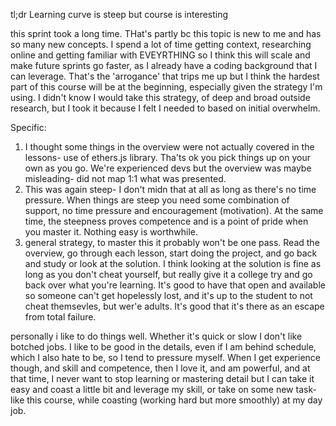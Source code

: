 tl;dr Learning curve is steep but course is interesting

this sprint took a long time. THat's partly bc this topic is new to me and has so many new concepts. I spend a lot of time getting context, researching online and getting familiar with EVEYRTHING so I think this will scale and make future sprints go faster, as I already have a coding background that I can leverage. That's the 'arrogance' that trips me up but I think the hardest part of this course will be at the beginning, especially given the strategy I'm using. I didn't know I would take this strategy, of deep and broad outside research, but I took it because I felt I needed to based on initial overwhelm. 

Specific: 
1. I thought some things in the overview were not actually covered in the lessons- use of ethers.js library. Tha'ts ok you pick things up on your own as you go. We're experienced devs but the overview was maybe misleading- did not map 1:1 what was presented. 
2. This was again steep- I don't midn that at all as long as there's no time pressure. When things are steep you need some combination of support, no time pressure and encouragement (motivation). At the same time, the steepness proves competence and is a point of pride when you master it. Nothing easy is worthwhile. 
3. general strategy, to master this it probably won't be one pass. Read the overview, go through each lesson, start doing the project, and go back and study or look at the solution. I think looking at the solution is fine as long as you don't cheat yourself, but really give it a college try and go back over what you're learning.  It's good to have that open and available so someone can't get hopelessly lost, and it's up to the student to not cheat themsevles, but wer'e adults. It's good that it's there as an escape from total failure. 

personally i like to do things well. Whether it's quick or slow I don't like botched jobs. I like to be good in the details, even if I am behind schedule, which I also hate to be, so I tend to pressure myself. When I get experience though, and skill and competence, then I love it, and am powerful, and at that time, I never want to stop learning or mastering detail but I can take it easy and coast a little bit and leverage my skill, or take on some new task- like this course, while coasting (working hard but more smoothly) at my day job. 